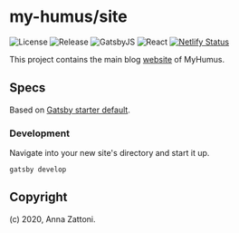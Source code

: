 # my-humus/site

![License](https://img.shields.io/github/license/my-humus/site)
![Release](https://img.shields.io/github/v/release/my-humus/site)
![GatsbyJS](https://img.shields.io/github/package-json/dependency-version/my-humus/site/gatsby)
![React](https://img.shields.io/github/package-json/dependency-version/my-humus/site/react)
[![Netlify Status](https://api.netlify.com/api/v1/badges/c82b0f34-00af-4825-812d-6e9fa17af449/deploy-status)](https://app.netlify.com/sites/blissful-meitner-a23eb9/deploys)

This project contains the main blog [website](https://my-humus.com/) of MyHumus.

## Specs

Based on [Gatsby starter default](https://github.com/gatsbyjs/gatsby-starter-default).

### Development

Navigate into your new site's directory and start it up.

```shell
gatsby develop
```

## Copyright

(c) 2020, Anna Zattoni.
